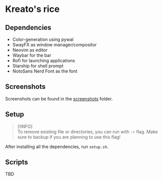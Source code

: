 # Kreato's rice

## Dependencies
* Color-generation using pywal
* SwayFX as window manager/compositor
* Neovim as editor
* Waybar for the bar
* Rofi for launching applications
* Starship for shell prompt
* NotoSans Nerd Font as the font

## Screenshots
Screenshots can be found in the [screenshots](./screenshots) folder.

## Setup
> [!INFO]  
> To remove existing file or directories, you can run with `-r` flag. Make sure to backup if you are planning to use this flag!

After installing all the dependencies, run `setup.sh`.

## Scripts
TBD
